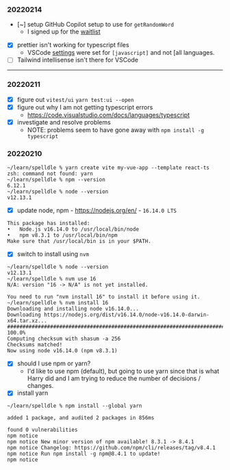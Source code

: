 ### 20220214

- [~] setup GitHub Copilot setup to use for `getRandomWord`
  - I signed up for the [waitlist](https://github.com/features/copilot/signup)
- [x] prettier isn't working for typescript files
  - VSCode [settings](https://marketplace.visualstudio.com/items?itemName=esbenp.prettier-vscode#default-formatter) were set for `[javascript]` and not [all languages.
- [ ] Tailwind intellisense isn't there for VSCode

---

### 20220211

- [x] figure out `vitest/ui`
      `yarn test:ui --open`
- [x] figure out why I am not getting typescript errors
  - <https://code.visualstudio.com/docs/languages/typescript>
- [x] investigate and resolve problems
  - NOTE: problems seem to have gone away with `npm install -g typescript`

### 20220210

```
~/learn/spelldle % yarn create vite my-vue-app --template react-ts
zsh: command not found: yarn
~/learn/spelldle % npm --version
6.12.1
~/learn/spelldle % node --version
v12.13.1
```

- [x] update node, npm - https://nodejs.org/en/ - `16.14.0 LTS`

```
This package has installed:
•	Node.js v16.14.0 to /usr/local/bin/node
•	npm v8.3.1 to /usr/local/bin/npm
Make sure that /usr/local/bin is in your $PATH.
```

- [x] switch to install using `nvm`

```
~/learn/spelldle % node --version
v12.13.1
~/learn/spelldle % nvm use 16
N/A: version "16 -> N/A" is not yet installed.

You need to run "nvm install 16" to install it before using it.
~/learn/spelldle % nvm install 16
Downloading and installing node v16.14.0...
Downloading https://nodejs.org/dist/v16.14.0/node-v16.14.0-darwin-x64.tar.xz...
################################################################################################# 100.0%
Computing checksum with shasum -a 256
Checksums matched!
Now using node v16.14.0 (npm v8.3.1)
```

- [x] should I use npm or yarn?
  - I'd like to use npm (default), but going to use yarn since that is what Harry did and I am trying to reduce the number of decisions / changes.
- [x] install yarn

```
~/learn/spelldle % npm install --global yarn

added 1 package, and audited 2 packages in 856ms

found 0 vulnerabilities
npm notice
npm notice New minor version of npm available! 8.3.1 -> 8.4.1
npm notice Changelog: https://github.com/npm/cli/releases/tag/v8.4.1
npm notice Run npm install -g npm@8.4.1 to update!
npm notice
```
